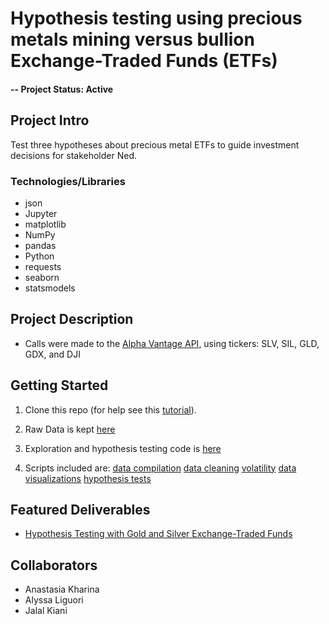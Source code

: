 # Hypothesis testing using precious metals mining versus bullion Exchange-Traded Funds (ETFs) 


#### -- Project Status: Active

## Project Intro
Test three hypotheses about precious metal ETFs to guide investment decisions for stakeholder Ned. 

### Technologies/Libraries

* json
* Jupyter
* matplotlib
* NumPy
* pandas
* Python
* requests
* seaborn
* statsmodels

## Project Description
- Calls were made to the [Alpha Vantage API](https://www.alphavantage.co/documentation/), using tickers: SLV, SIL, GLD, GDX, and  DJI

## Getting Started

1. Clone this repo (for help see this [tutorial](https://help.github.com/articles/cloning-a-repository/)).

2. Raw Data is kept [here](https://github.com/ali0003433/precious-metals-mining-vs-bullion/tree/master/data)
    
3. Exploration and hypothesis testing code is [here](https://github.com/ali0003433/precious-metals-mining-vs-bullion/blob/master/Tech_Notebook.ipynb)

4. Scripts included are: 
    [data compilation](https://github.com/ali0003433/precious-metals-mining-vs-bullion/blob/master/data_compilation.py)
    [data cleaning](https://github.com/ali0003433/precious-metals-mining-vs-bullion/blob/master/data_cleaning.py)
    [volatility](https://github.com/ali0003433/precious-metals-mining-vs-bullion/blob/master/volatility.py)
    [data visualizations](https://github.com/ali0003433/precious-metals-mining-vs-bullion/blob/master/visualizations.py)
    [hypothesis tests](https://github.com/ali0003433/precious-metals-mining-vs-bullion/blob/master/hypothesis_tests.py)

## Featured Deliverables
* [Hypothesis Testing with Gold and Silver Exchange-Traded Funds](https://github.com/ali0003433/precious-metals-mining-vs-bullion/blob/master/Hypothesis-testing-with-precious-metals-funds.pdf)

## Collaborators
* Anastasia Kharina
* Alyssa Liguori
* Jalal Kiani






